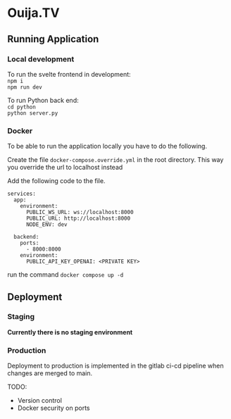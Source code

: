 # Ouija.TV

## Running Application

### Local development

To run the svelte frontend in development:\
`npm i`\
`npm run dev`

To run Python back end:\
`cd python`\
`python server.py`

### Docker

To be able to run the application locally you have to do the following.

Create the file `docker-compose.override.yml` in the root directory.
This way you override the url to localhost instead

Add the following code to the file.

```
services:
  app:
    environment:
      PUBLIC_WS_URL: ws://localhost:8000
      PUBLIC_URL: http://localhost:8000
      NODE_ENV: dev

  backend:
    ports:
      - 8000:8000
    environment:
      PUBLIC_API_KEY_OPENAI: <PRIVATE KEY>

```

run the command `docker compose up -d`

## Deployment

### Staging

**Currently there is no staging environment**

### Production

Deployment to production is implemented in the gitlab ci-cd pipeline when changes are merged to main.

TODO:

- Version control
- Docker security on ports
